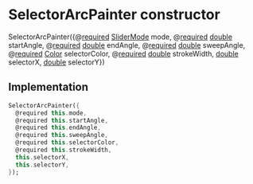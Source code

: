 


# SelectorArcPainter constructor







SelectorArcPainter({@[required](https://pub.dev/documentation/meta/1.3.0/meta/required-constant.html) [SliderMode](../../components_slider_component_slider_component/SliderMode-class.md) mode, @[required](https://pub.dev/documentation/meta/1.3.0/meta/required-constant.html) [double](https://api.flutter.dev/flutter/dart-core/double-class.html) startAngle, @[required](https://pub.dev/documentation/meta/1.3.0/meta/required-constant.html) [double](https://api.flutter.dev/flutter/dart-core/double-class.html) endAngle, @[required](https://pub.dev/documentation/meta/1.3.0/meta/required-constant.html) [double](https://api.flutter.dev/flutter/dart-core/double-class.html) sweepAngle, @[required](https://pub.dev/documentation/meta/1.3.0/meta/required-constant.html) [Color](https://api.flutter.dev/flutter/dart-ui/Color-class.html) selectorColor, @[required](https://pub.dev/documentation/meta/1.3.0/meta/required-constant.html) [double](https://api.flutter.dev/flutter/dart-core/double-class.html) strokeWidth, [double](https://api.flutter.dev/flutter/dart-core/double-class.html) selectorX, [double](https://api.flutter.dev/flutter/dart-core/double-class.html) selectorY})





## Implementation

```dart
SelectorArcPainter({
  @required this.mode,
  @required this.startAngle,
  @required this.endAngle,
  @required this.sweepAngle,
  @required this.selectorColor,
  @required this.strokeWidth,
  this.selectorX,
  this.selectorY,
});
```







